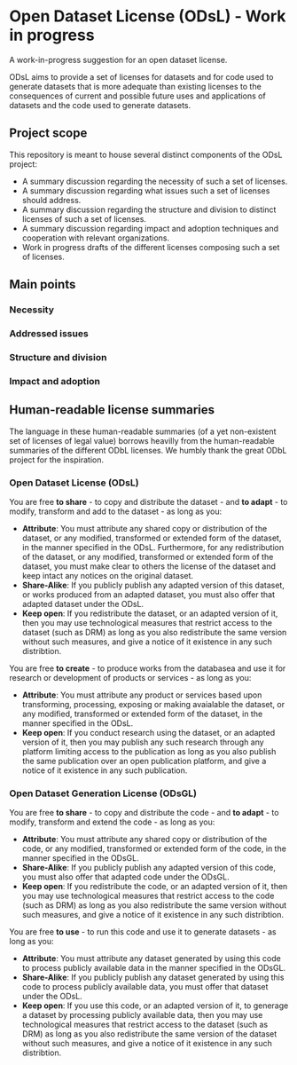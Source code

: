 # Open Dataset License (ODsL) - Work in progress
A work-in-progress suggestion for an open dataset license. 

ODsL aims to provide a set of licenses for datasets and for code used to generate datasets that is more adequate than existing licenses to the consequences of current and possible future uses and applications of datasets and the code used to generate datasets.


## Project scope

This repository is meant to house several distinct components of the ODsL project:
* A summary discussion regarding the necessity of such a set of licenses.
* A summary discussion regarding what issues such a set of licenses should address.
* A summary discussion regarding the structure and division to distinct licenses of such a set of licenses.
* A summary discussion regarding impact and adoption techniques and cooperation with relevant organizations.
* Work in progress drafts of the different licenses composing such a set of licenses.


## Main points

### Necessity

### Addressed issues

### Structure and division

### Impact and adoption


## Human-readable license summaries

The language in these human-readable summaries (of a yet non-existent set of licenses of legal value) borrows heavilly from the human-readable summaries of the different ODbL licenses. We humbly thank the great ODbL project for the inspiration.

### Open Dataset License (ODsL)

You are free **to share** - to copy and distribute the dataset - and **to adapt** - to modify, transform and add to the dataset - as long as you:

* **Attribute**: You must attribute any shared copy or distribution of the dataset, or any modified, transformed or extended form of the dataset, in the manner specified in the ODsL. Furthermore, for any redistribution of the dataset, or any modified, transformed or extended form of the dataset, you must make clear to others the license of the dataset and keep intact any notices on the original dataset.
* **Share-Alike**: If you publicly publish any adapted version of this dataset, or works produced from an adapted dataset, you must also offer that adapted dataset under the ODsL.
* **Keep open**: If you redistribute the dataset, or an adapted version of it, then you may use technological measures that restrict access to the dataset (such as DRM) as long as you also redistribute the same version without such measures, and give a notice of it existence in any such distribtion.

You are free **to create** - to produce works from the databasea and use it for research or development of products or services - as long as you:

* **Attribute**: You must attribute any product or services based upon transforming, processing, exposing or making avaialable the dataset, or any modified, transformed or extended form of the dataset, in the manner specified in the ODsL. 
* **Keep open**: If you conduct research using the dataset, or an adapted version of it, then you may publish any such research through any platform limiting access to the publication as long as you also publish the same publication over an open publication platform, and give a notice of it existence in any such publication.

### Open Dataset Generation License (ODsGL)

You are free **to share** - to copy and distribute the code - and **to adapt** - to modify, transform and extend the code - as long as you:

* **Attribute**: You must attribute any shared copy or distribution of the code, or any modified, transformed or extended form of the code, in the manner specified in the ODsGL. 
* **Share-Alike**: If you publicly publish any adapted version of this code, you must also offer that adapted code under the ODsGL.
* **Keep open**: If you redistribute the code, or an adapted version of it, then you may use technological measures that restrict access to the code (such as DRM) as long as you also redistribute the same version without such measures, and give a notice of it existence in any such distribtion.

You are free **to use** - to run this code and use it to generate datasets - as long as you:

* **Attribute**: You must attribute any dataset generated by using this code to process publicly available data in the manner specified in the ODsGL. 
* **Share-Alike**: If you publicly publish any dataset generated by using this code to process publicly available data, you must offer that dataset under the ODsL.
* **Keep open**: If you use this code, or an adapted version of it, to generage a dataset by processing publicly available data, then you may use technological measures that restrict access to the dataset (such as DRM) as long as you also redistribute the same version of the dataset without such measures, and give a notice of it existence in any such distribtion.
